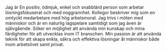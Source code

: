 Jag är En positiv, ödmjuk, enkel och snabblärd person som arbetar lösningsfokuserat och med noggrannhet. Kollegor beskriver mig som en omtyckt medarbetare med hög arbetsmoral. Jag trivs i möten med människor och är en naturlig lagspelare samtidigt som jag även är självgående.
Söker en möjlighet att använda min kunskap och mina färdigheter för att utvecklas inom IT branschen. Min passion är att använda teknik för att skapa enkla, säkra och effektiva lösningar åt människor både inom arbetslivet samt privat.